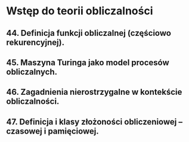 # Wstęp do teorii obliczalności

## 44. Definicja funkcji obliczalnej (częściowo rekurencyjnej).
## 45. Maszyna Turinga jako model procesów obliczalnych.
## 46. Zagadnienia nierostrzygalne w kontekście obliczalności.
## 47. Definicja i klasy złożoności obliczeniowej – czasowej i pamięciowej. 
